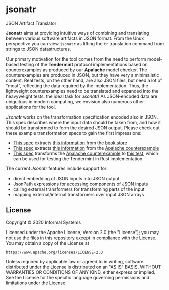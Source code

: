 # jsonatr
JSON Artifact Translator

**Jsonatr** aims at providing intuitive ways of combining and translating between various software artifacts in JSON format. From the Unux perspective you can view `jsonatr` as lifting the `tr` translation command from strings to JSON datastructures.

Our primary motivation for the tool comes from the need to perform model-based testing of the **Tendermint** protocol implementations based on counterexamples as produced by our **Apalache** model checker. The counterexamples are produced in JSON, but they have very a minimalistic content. Real tests, on the other hand, are also JSON files, but need a lot of "meat", reflecting the data required by the implementation. Thus, the lightweight counterexamples need to be translated and expanded into the heavyweight tests: the ideal task for *Jsonatr*! As JSON-encoded data are ubiquitous in modern computing, we envision also numerous other applications for the tool.

*Jsonatr* works on the transformation specification encoded also in JSON. This spec describes where the input data should be taken from, and how it should be transformed to form the desired JSON output. Please check out these example transformation specs to gain the first impressions:
* [This spec](tests/support/store_with_jsonpath.json) extracts [this information](tests/support/store_with_jsonpath_output.json) from the [book store](tests/support/store.json) 
* [This spec](tests/support/counterexample_with_jsonpath.json) extracts [this information](tests/support/counterexample_with_jsonpath_output.json) from the [Apalache counterexample](tests/support/counterexample.json)
* [This spec](tests/support/counterexample_to_test.json) transforms the [Apalache counterexample](tests/support/counterexample.json) to [this test](tests/support/counterexample_to_test_output.json), which can be used for testing the Tendermint in Rust implementation. 

The current *Jsonatr* features include support for:

* direct embedding of JSON inputs into JSON output
* JsonPath expressions for accessing components of JSON inputs
* calling external transformers for transforming parts of the input
* mapping external/internal transformers over input JSON arrays

## License

Copyright © 2020 Informal Systems

Licensed under the Apache License, Version 2.0 (the "License");
you may not use the files in this repository except in compliance with the License.
You may obtain a copy of the License at

    https://www.apache.org/licenses/LICENSE-2.0

Unless required by applicable law or agreed to in writing, software
distributed under the License is distributed on an "AS IS" BASIS,
WITHOUT WARRANTIES OR CONDITIONS OF ANY KIND, either express or implied.
See the License for the specific language governing permissions and
limitations under the License.
